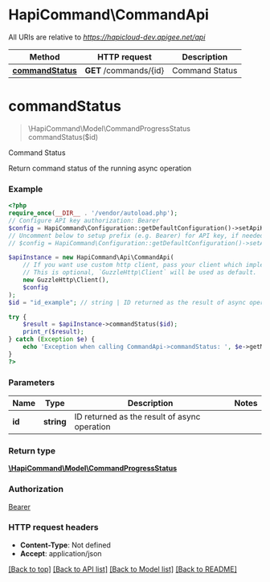# HapiCommand\CommandApi

All URIs are relative to *https://hapicloud-dev.apigee.net/api*

Method | HTTP request | Description
------------- | ------------- | -------------
[**commandStatus**](CommandApi.md#commandstatus) | **GET** /commands/{id} | Command Status

# **commandStatus**
> \HapiCommand\Model\CommandProgressStatus commandStatus($id)

Command Status

Return command status of the running async operation

### Example
```php
<?php
require_once(__DIR__ . '/vendor/autoload.php');
// Configure API key authorization: Bearer
$config = HapiCommand\Configuration::getDefaultConfiguration()->setApiKey('Authorization', 'YOUR_API_KEY');
// Uncomment below to setup prefix (e.g. Bearer) for API key, if needed
// $config = HapiCommand\Configuration::getDefaultConfiguration()->setApiKeyPrefix('Authorization', 'Bearer');

$apiInstance = new HapiCommand\Api\CommandApi(
    // If you want use custom http client, pass your client which implements `GuzzleHttp\ClientInterface`.
    // This is optional, `GuzzleHttp\Client` will be used as default.
    new GuzzleHttp\Client(),
    $config
);
$id = "id_example"; // string | ID returned as the result of async operation

try {
    $result = $apiInstance->commandStatus($id);
    print_r($result);
} catch (Exception $e) {
    echo 'Exception when calling CommandApi->commandStatus: ', $e->getMessage(), PHP_EOL;
}
?>
```

### Parameters

Name | Type | Description  | Notes
------------- | ------------- | ------------- | -------------
 **id** | **string**| ID returned as the result of async operation |

### Return type

[**\HapiCommand\Model\CommandProgressStatus**](../Model/CommandProgressStatus.md)

### Authorization

[Bearer](../../README.md#Bearer)

### HTTP request headers

 - **Content-Type**: Not defined
 - **Accept**: application/json

[[Back to top]](#) [[Back to API list]](../../README.md#documentation-for-api-endpoints) [[Back to Model list]](../../README.md#documentation-for-models) [[Back to README]](../../README.md)

